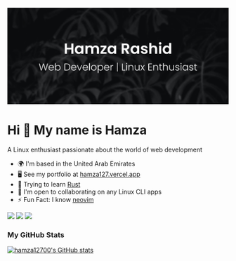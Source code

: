 ![intro pic](./intro.png)

# Hi 👋 My name is Hamza

A Linux enthusiast passionate about the world of web development

- 🌍 I'm based in the United Arab Emirates
- 🖥️ See my portfolio at [hamza127.vercel.app](https://hamza127.vercel.app/)
- 🧠 Trying to learn [Rust](https://www.rust-lang.org/)
- 🤝 I'm open to collaborating on any Linux CLI apps
- ⚡ Fun Fact: I know [neovim](https://github.com/neovim/neovim)

<a href="https://www.github.com/hamza12700" target="_blank" rel="noreferrer"><img
src="https://img.shields.io/github/followers/hamza12700?logo=github&color=0891b2&labelColor=1c1917" /></a> <a href="https://www.x.com/Hamza_Rash1d" target="_blank" rel="noreferrer"><img src="https://img.shields.io/twitter/follow/Hamza_Rash1d" /></a> <a href="https://discord.com/users/hamza12700"><img
src="https://img.shields.io/badge/%40hamza12700-discord?logo=discord&labelColor=white&color=white" /></a>

### My GitHub Stats

<a href="http://www.github.com/hamza12700"><img src="https://github-readme-stats.vercel.app/api?username=hamza12700&show_icons=true&bg_color=24273a&text_color=cad3f5&icon_color=c6a0f6&title_color=8bd5ca" alt="hamza12700's GitHub stats" /></a>
